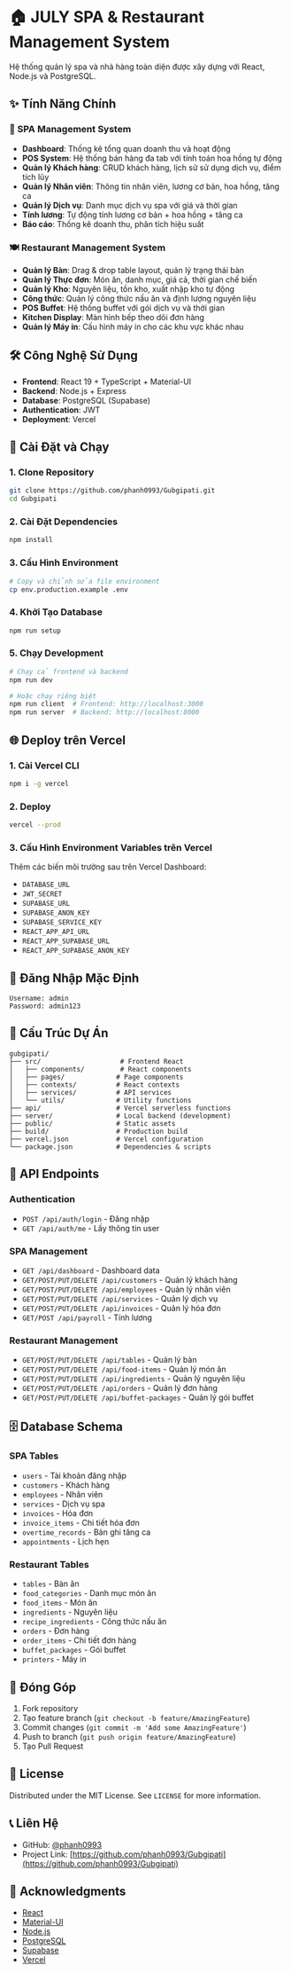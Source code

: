 # 🏠 JULY SPA & Restaurant Management System

Hệ thống quản lý spa và nhà hàng toàn diện được xây dựng với React, Node.js và PostgreSQL.

## ✨ Tính Năng Chính

### 🏪 SPA Management System
- **Dashboard**: Thống kê tổng quan doanh thu và hoạt động
- **POS System**: Hệ thống bán hàng đa tab với tính toán hoa hồng tự động
- **Quản lý Khách hàng**: CRUD khách hàng, lịch sử sử dụng dịch vụ, điểm tích lũy
- **Quản lý Nhân viên**: Thông tin nhân viên, lương cơ bản, hoa hồng, tăng ca
- **Quản lý Dịch vụ**: Danh mục dịch vụ spa với giá và thời gian
- **Tính lương**: Tự động tính lương cơ bản + hoa hồng + tăng ca
- **Báo cáo**: Thống kê doanh thu, phân tích hiệu suất

### 🍽️ Restaurant Management System
- **Quản lý Bàn**: Drag & drop table layout, quản lý trạng thái bàn
- **Quản lý Thực đơn**: Món ăn, danh mục, giá cả, thời gian chế biến
- **Quản lý Kho**: Nguyên liệu, tồn kho, xuất nhập kho tự động
- **Công thức**: Quản lý công thức nấu ăn và định lượng nguyên liệu
- **POS Buffet**: Hệ thống buffet với gói dịch vụ và thời gian
- **Kitchen Display**: Màn hình bếp theo dõi đơn hàng
- **Quản lý Máy in**: Cấu hình máy in cho các khu vực khác nhau

## 🛠️ Công Nghệ Sử Dụng

- **Frontend**: React 19 + TypeScript + Material-UI
- **Backend**: Node.js + Express
- **Database**: PostgreSQL (Supabase)
- **Authentication**: JWT
- **Deployment**: Vercel

## 🚀 Cài Đặt và Chạy

### 1. Clone Repository
```bash
git clone https://github.com/phanh0993/Gubgipati.git
cd Gubgipati
```

### 2. Cài Đặt Dependencies
```bash
npm install
```

### 3. Cấu Hình Environment
```bash
# Copy và chỉnh sửa file environment
cp env.production.example .env
```

### 4. Khởi Tạo Database
```bash
npm run setup
```

### 5. Chạy Development
```bash
# Chạy cả frontend và backend
npm run dev

# Hoặc chạy riêng biệt
npm run client  # Frontend: http://localhost:3000
npm run server  # Backend: http://localhost:8000
```

## 🌐 Deploy trên Vercel

### 1. Cài Vercel CLI
```bash
npm i -g vercel
```

### 2. Deploy
```bash
vercel --prod
```

### 3. Cấu Hình Environment Variables trên Vercel
Thêm các biến môi trường sau trên Vercel Dashboard:
- `DATABASE_URL`
- `JWT_SECRET`
- `SUPABASE_URL`
- `SUPABASE_ANON_KEY`
- `SUPABASE_SERVICE_KEY`
- `REACT_APP_API_URL`
- `REACT_APP_SUPABASE_URL`
- `REACT_APP_SUPABASE_ANON_KEY`

## 🔑 Đăng Nhập Mặc Định

```
Username: admin
Password: admin123
```

## 📁 Cấu Trúc Dự Án

```
gubgipati/
├── src/                    # Frontend React
│   ├── components/         # React components
│   ├── pages/             # Page components
│   ├── contexts/          # React contexts
│   ├── services/          # API services
│   └── utils/             # Utility functions
├── api/                   # Vercel serverless functions
├── server/                # Local backend (development)
├── public/                # Static assets
├── build/                 # Production build
├── vercel.json            # Vercel configuration
└── package.json           # Dependencies & scripts
```

## 🎯 API Endpoints

### Authentication
- `POST /api/auth/login` - Đăng nhập
- `GET /api/auth/me` - Lấy thông tin user

### SPA Management
- `GET /api/dashboard` - Dashboard data
- `GET/POST/PUT/DELETE /api/customers` - Quản lý khách hàng
- `GET/POST/PUT/DELETE /api/employees` - Quản lý nhân viên
- `GET/POST/PUT/DELETE /api/services` - Quản lý dịch vụ
- `GET/POST/PUT/DELETE /api/invoices` - Quản lý hóa đơn
- `GET/POST /api/payroll` - Tính lương

### Restaurant Management
- `GET/POST/PUT/DELETE /api/tables` - Quản lý bàn
- `GET/POST/PUT/DELETE /api/food-items` - Quản lý món ăn
- `GET/POST/PUT/DELETE /api/ingredients` - Quản lý nguyên liệu
- `GET/POST/PUT/DELETE /api/orders` - Quản lý đơn hàng
- `GET/POST/PUT/DELETE /api/buffet-packages` - Quản lý gói buffet

## 🗄️ Database Schema

### SPA Tables
- `users` - Tài khoản đăng nhập
- `customers` - Khách hàng
- `employees` - Nhân viên
- `services` - Dịch vụ spa
- `invoices` - Hóa đơn
- `invoice_items` - Chi tiết hóa đơn
- `overtime_records` - Bản ghi tăng ca
- `appointments` - Lịch hẹn

### Restaurant Tables
- `tables` - Bàn ăn
- `food_categories` - Danh mục món ăn
- `food_items` - Món ăn
- `ingredients` - Nguyên liệu
- `recipe_ingredients` - Công thức nấu ăn
- `orders` - Đơn hàng
- `order_items` - Chi tiết đơn hàng
- `buffet_packages` - Gói buffet
- `printers` - Máy in

## 🤝 Đóng Góp

1. Fork repository
2. Tạo feature branch (`git checkout -b feature/AmazingFeature`)
3. Commit changes (`git commit -m 'Add some AmazingFeature'`)
4. Push to branch (`git push origin feature/AmazingFeature`)
5. Tạo Pull Request

## 📝 License

Distributed under the MIT License. See `LICENSE` for more information.

## 📞 Liên Hệ

- GitHub: [@phanh0993](https://github.com/phanh0993)
- Project Link: [https://github.com/phanh0993/Gubgipati](https://github.com/phanh0993/Gubgipati)

## 🎉 Acknowledgments

- [React](https://reactjs.org/)
- [Material-UI](https://mui.com/)
- [Node.js](https://nodejs.org/)
- [PostgreSQL](https://postgresql.org/)
- [Supabase](https://supabase.com/)
- [Vercel](https://vercel.com/)